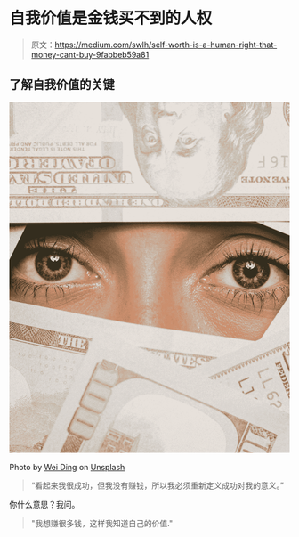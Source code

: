 # 自我价值是金钱买不到的人权

> 原文：<https://medium.com/swlh/self-worth-is-a-human-right-that-money-cant-buy-9fabbeb59a81>

## 了解自我价值的关键

![](img/cb88b15a74001c2fcbdd3ea4b3b634cb.png)

Photo by [Wei Ding](https://unsplash.com/@weiding22?utm_source=medium&utm_medium=referral) on [Unsplash](https://unsplash.com?utm_source=medium&utm_medium=referral)

> “看起来我很成功，但我没有赚钱，所以我必须重新定义成功对我的意义。”

你什么意思？我问。

> "我想赚很多钱，这样我知道自己的价值."